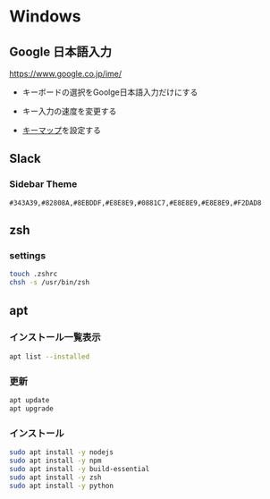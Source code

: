 # Windows

## Google 日本語入力

<https://www.google.co.jp/ime/>

- キーボードの選択をGoolge日本語入力だけにする
- キー入力の速度を変更する

- [キーマップ](./googleime/keymap.txt)を設定する

## Slack

### Sidebar Theme

```
#343A39,#82808A,#8EBDDF,#E8E8E9,#0881C7,#E8E8E9,#E8E8E9,#F2DAD8
```

## zsh

### settings

```sh
touch .zshrc
chsh -s /usr/bin/zsh
```

## apt

### インストール一覧表示

```sh
apt list --installed
```

### 更新

```sh
apt update
apt upgrade
```

### インストール

```sh
sudo apt install -y nodejs
sudo apt install -y npm
sudo apt install -y build-essential
sudo apt install -y zsh
sudo apt install -y python
```
